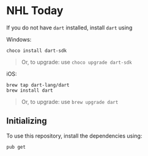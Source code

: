 # NHL Today #

If you do not have `dart` installed, install `dart` using 

Windows:
```
choco install dart-sdk
```

>Or, to upgrade: use `choco upgrade dart-sdk`


iOS:
```
brew tap dart-lang/dart
brew install dart
```

>Or, to upgrade: use `brew upgrade dart`

## Initializing ##
To use this repository, install the dependencies using: 

```
pub get
```
